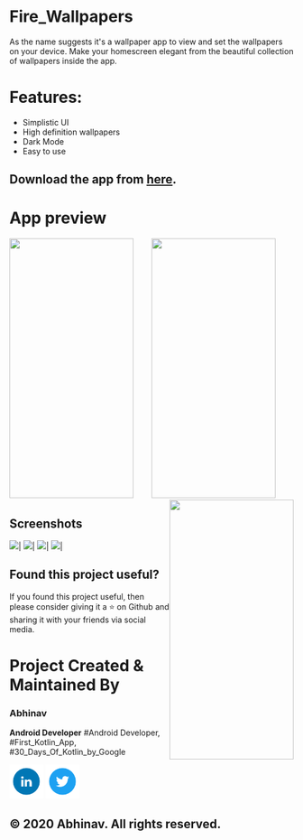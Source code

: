 # Fire_Wallpapers
As the name suggests it's a wallpaper app to view and set the wallpapers on your device. Make your homescreen elegant from the beautiful collection of wallpapers inside the app.

# Features:
* Simplistic UI
* High definition wallpapers
* Dark Mode
* Easy to use

## Download the app from [here](https://github.com/abhinav78910/Fire_Wallpapers/blob/master/app/release/Fire%20Wallpapers.apk).

# App preview 
<p align="center">
<img align="left"  src="https://github.com/abhinav78910/Fire_Wallpapers/blob/master/screenshots/vid1.gif" width="220" height="460"  />
  <img src="https://github.com/abhinav78910/Fire_Wallpapers/blob/master/screenshots/vid2.gif" width="220" height="460" />
 <img align="right"  src="https://github.com/abhinav78910/Fire_Wallpapers/blob/master/screenshots/vid3.gif" width="220" height="460"  />
  </p>
  
## Screenshots

<img src="https://github.com/abhinav78910/Fire_Wallpapers/blob/master/screenshots/ss1.jpeg?raw=true" width="210">|
<img src="https://github.com/abhinav78910/Fire_Wallpapers/blob/master/screenshots/ss2.jpeg?raw=true" width="210">|
<img src="https://github.com/abhinav78910/Fire_Wallpapers/blob/master/screenshots/ss3.jpeg?raw=true" width="210">|
<img src="https://github.com/abhinav78910/Fire_Wallpapers/blob/master/screenshots/ss4.jpeg" width="210">|

## Found this project useful? 

If you found this project useful, then please consider giving it a :star: on Github and sharing it with your friends via social media.

# Project Created & Maintained By
### Abhinav
**Android Developer**  #Android Developer, #First_Kotlin_App, #30_Days_Of_Kotlin_by_Google

<a href="https://www.linkedin.com/in/abhinav12k/"><img src="https://github.com/aritraroy/social-icons/blob/master/linkedin-icon.png?raw=true" width="60"></a>
<a href="https://www.twitter.com/Abhinav_7891089/"><img src="https://github.com/aritraroy/social-icons/blob/master/twitter-icon.png?raw=true" width="60"></a>


## © 2020 Abhinav. All rights reserved.




